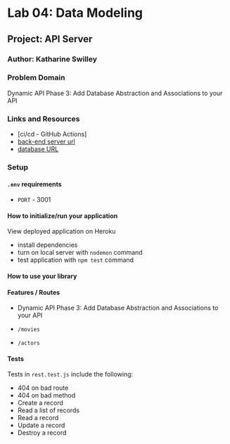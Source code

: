 # Lab 04: Data Modeling

## Project: API Server

### Author: Katharine Swilley

### Problem Domain

Dynamic API Phase 3: Add Database Abstraction and Associations to your API

### Links and Resources

- [ci/cd - GitHub Actions]
- [back-end server url](https://api-server-d47.herokuapp.com/)
- [database URL]('postgres://localhost:5432/api-server')

### Setup

#### `.env` requirements

- `PORT` - 3001

#### How to initialize/run your application

View deployed application on Heroku

- install dependencies
- turn on local server with `nodemon` command
- test application with `npm test` command

#### How to use your library

#### Features / Routes

- Dynamic API Phase 3: Add Database Abstraction and Associations to your API

- `/movies`
- `/actors`

#### Tests

Tests in `rest.test.js` include the following:

- 404 on bad route
- 404 on bad method
- Create a record
- Read a list of records
- Read a record
- Update a record
- Destroy a record

<!-- #### UML

Link to an image of the UML for your application and response to events -->